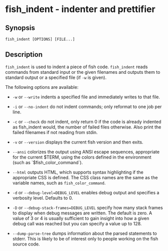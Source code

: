 # fish_indent - indenter and prettifier

## Synopsis

```
fish_indent [OPTIONS] [FILE...]
```

## Description

`fish_indent` is used to indent a piece of fish code. `fish_indent` reads commands from standard input or the given filenames and outputs them to standard output or a specified file (if `-w` is given).

The following options are available:


* `-w` or `--write` indents a specified file and immediately writes to that file.


* `-i` or `--no-indent` do not indent commands; only reformat to one job per line.


* `-c` or `--check` do not indent, only return 0 if the code is already indented as fish_indent would, the number of failed files otherwise. Also print the failed filenames if not reading from stdin.


* `-v` or `--version` displays the current fish version and then exits.


* `--ansi` colorizes the output using ANSI escape sequences, appropriate for the current $TERM, using the colors defined in the environment (such as `$fish_color_command`).


* `--html` outputs HTML, which supports syntax highlighting if the appropriate CSS is defined. The CSS class names are the same as the variable names, such as `fish_color_command`.


* `-d` or `--debug-level=DEBUG_LEVEL` enables debug output and specifies a verbosity level. Defaults to 0.


* `-D` or `--debug-stack-frames=DEBUG_LEVEL` specify how many stack frames to display when debug messages are written. The default is zero. A value of 3 or 4 is usually sufficient to gain insight into how a given debug call was reached but you can specify a value up to 128.


* `--dump-parse-tree` dumps information about the parsed statements to stderr. This is likely to be of interest only to people working on the fish source code.
